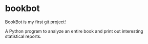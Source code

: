 # bookbot
BookBot is my first git project!

A Python program to analyze an entire book and print out interesting statistical reports. 
